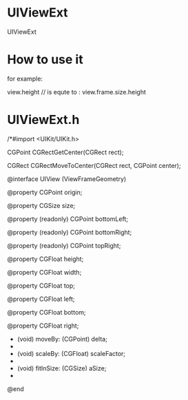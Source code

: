 # UIViewExt
UIViewExt
# How to use it
for example:

view.height // is equte to : view.frame.size.height

# UIViewExt.h

/*#import \<UIKit/UIKit.h\>

CGPoint CGRectGetCenter(CGRect rect);

CGRect  CGRectMoveToCenter(CGRect rect, CGPoint center);

@interface UIView (ViewFrameGeometry)

@property CGPoint origin;

@property CGSize size;

@property (readonly) CGPoint bottomLeft;

@property (readonly) CGPoint bottomRight;

@property (readonly) CGPoint topRight;

@property CGFloat height;

@property CGFloat width;

@property CGFloat top;

@property CGFloat left;

@property CGFloat bottom;

@property CGFloat right;

- (void) moveBy: (CGPoint) delta;
- 
- (void) scaleBy: (CGFloat) scaleFactor;
- 
- (void) fitInSize: (CGSize) aSize;
- 
@end
